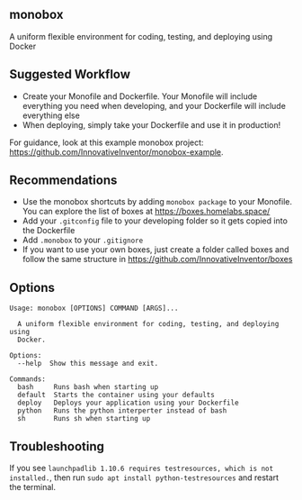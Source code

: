 ## monobox
A uniform flexible environment for coding, testing, and deploying using Docker

## Suggested Workflow
- Create your Monofile and Dockerfile. Your Monofile will include everything you need when developing, and your Dockerfile will include everything else
- When deploying, simply take your Dockerfile and use it in production!

For guidance, look at this example monobox project: https://github.com/InnovativeInventor/monobox-example.

## Recommendations
- Use the monobox shortcuts by adding `monobox package` to your Monofile. You can explore the list of boxes at https://boxes.homelabs.space/
- Add your `.gitconfig` file to your developing folder so it gets copied into the Dockerfile
- Add `.monobox` to your `.gitignore`
- If you want to use your own boxes, just create a folder called boxes and follow the same structure in https://github.com/InnovativeInventor/boxes

## Options
```
Usage: monobox [OPTIONS] COMMAND [ARGS]...

  A uniform flexible environment for coding, testing, and deploying using
  Docker.

Options:
  --help  Show this message and exit.

Commands:
  bash     Runs bash when starting up
  default  Starts the container using your defaults
  deploy   Deploys your application using your Dockerfile
  python   Runs the python interperter instead of bash
  sh       Runs sh when starting up

```

## Troubleshooting
If you see `launchpadlib 1.10.6 requires testresources, which is not installed.`, then run `sudo apt install python-testresources` and restart the terminal.
